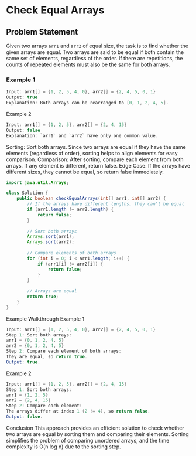 # Check Equal Arrays

## Problem Statement

Given two arrays `arr1` and `arr2` of equal size, the task is to find whether the given arrays are equal. Two arrays are said to be equal if both contain the same set of elements, regardless of the order. If there are repetitions, the counts of repeated elements must also be the same for both arrays.

### Example 1

```java
Input: arr1[] = {1, 2, 5, 4, 0}, arr2[] = {2, 4, 5, 0, 1}
Output: true
Explanation: Both arrays can be rearranged to [0, 1, 2, 4, 5].
```
Example 2
```java
Input: arr1[] = {1, 2, 5}, arr2[] = {2, 4, 15}
Output: false
Explanation: `arr1` and `arr2` have only one common value.
```

Sorting:
Sort both arrays. Since two arrays are equal if they have the same elements (regardless of order), sorting helps to align elements for easy comparison.
Comparison:
After sorting, compare each element from both arrays. If any element is different, return false.
Edge Case:
If the arrays have different sizes, they cannot be equal, so return false immediately.

```java
import java.util.Arrays;

class Solution {
    public boolean checkEqualArrays(int[] arr1, int[] arr2) {
        // If the arrays have different lengths, they can't be equal
        if (arr1.length != arr2.length) {
            return false;
        }
        
        // Sort both arrays
        Arrays.sort(arr1);
        Arrays.sort(arr2);
        
        // Compare elements of both arrays
        for (int i = 0; i < arr1.length; i++) {
            if (arr1[i] != arr2[i]) {
                return false;
            }
        }
        
        // Arrays are equal
        return true;
    }
}
```
Example Walkthrough
Example 1
```java
Input: arr1[] = {1, 2, 5, 4, 0}, arr2[] = {2, 4, 5, 0, 1}
Step 1: Sort both arrays:
arr1 = {0, 1, 2, 4, 5}
arr2 = {0, 1, 2, 4, 5}
Step 2: Compare each element of both arrays:
They are equal, so return true.
Output: true.
```
Example 2
```java
Input: arr1[] = {1, 2, 5}, arr2[] = {2, 4, 15}
Step 1: Sort both arrays:
arr1 = {1, 2, 5}
arr2 = {2, 4, 15}
Step 2: Compare each element:
The arrays differ at index 1 (2 != 4), so return false.
Output: false.
```
Conclusion
This approach provides an efficient solution to check whether two arrays are equal by sorting them and comparing their elements. Sorting simplifies the problem of comparing unordered arrays, and the time complexity is O(n log n) due to the sorting step.